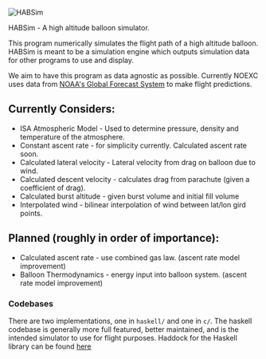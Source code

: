 <img
  src="https://tmp.elrod.me/habsim.svg"
  alt="HABSim">

HABSim - A high altitude balloon simulator.

This program numerically simulates the flight path of a high altitude balloon. HABSim is meant to be a simulation engine which outputs simulation data for other programs to use and display.

We aim to have this program as data agnostic as possible. Currently NOEXC uses data from [NOAA's Global Forecast System](https://www.ncdc.noaa.gov/data-access/model-data/model-datasets/global-forcast-system-gfs) to make flight predictions. 

## Currently Considers:

* ISA Atmospheric Model - Used to determine pressure, density and temperature of the atmosphere.
* Constant ascent rate - for simplicity currently. Calculated ascent rate soon.
* Calculated lateral velocity - Lateral velocity from drag on balloon due to wind.
* Calculated descent velocity - calculates drag from parachute (given a coefficient of drag).
* Calculated burst altitude - given burst volume and initial fill volume
* Interpolated wind - bilinear interpolation of wind between lat/lon gird points.

## Planned (roughly in order of importance):

* Calculated ascent rate - use combined gas law. (ascent rate model improvement)
* Balloon Thermodynamics - energy input into balloon system.  (ascent rate model improvement)

### Codebases

There are two implementations, one in `haskell/` and one in `c/`. The haskell codebase is generally more full featured, better maintained, and is the intended simulator to use for flight purposes.
Haddock for the Haskell library can be found
[here](https://kg4sgp.github.io/habsim/)
